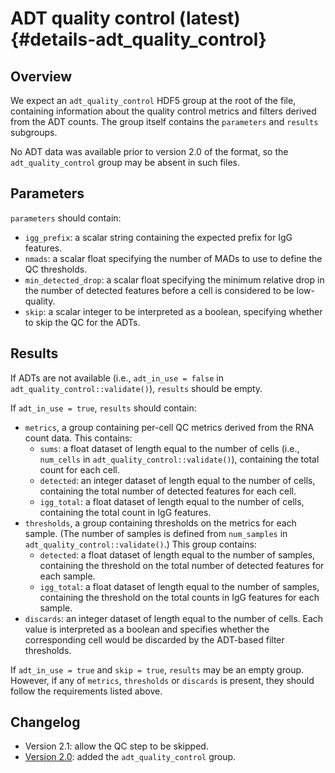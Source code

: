 # ADT quality control (latest) {#details-adt_quality_control}

## Overview

We expect an `adt_quality_control` HDF5 group at the root of the file, containing information about the quality control metrics and filters derived from the ADT counts.
The group itself contains the `parameters` and `results` subgroups.

No ADT data was available prior to version 2.0 of the format, so the `adt_quality_control` group may be absent in such files.

## Parameters

`parameters` should contain:

- `igg_prefix`: a scalar string containing the expected prefix for IgG features.
- `nmads`: a scalar float specifying the number of MADs to use to define the QC thresholds.
- `min_detected_drop`: a scalar float specifying the minimum relative drop in the number of detected features before a cell is considered to be low-quality.
- `skip`: a scalar integer to be interpreted as a boolean, specifying whether to skip the QC for the ADTs.

## Results

If ADTs are not available (i.e., `adt_in_use = false` in `adt_quality_control::validate()`), `results` should be empty.

If `adt_in_use = true`, `results` should contain:

- `metrics`, a group containing per-cell QC metrics derived from the RNA count data.
  This contains:
  - `sums`: a float dataset of length equal to the number of cells (i.e., `num_cells` in `adt_quality_control::validate()`), containing the total count for each cell.
  - `detected`:  an integer dataset of length equal to the number of cells, containing the total number of detected features for each cell.
  - `igg_total`: a float dataset of length equal to the number of cells, containing the total count in IgG features.
- `thresholds`, a group containing thresholds on the metrics for each sample.
  (The number of samples is defined from `num_samples` in `adt_quality_control::validate()`.)
  This group contains:
  - `detected`:  a float dataset of length equal to the number of samples, containing the threshold on the total number of detected features for each sample.
  - `igg_total`: a float dataset of length equal to the number of samples, containing the threshold on the total counts in IgG features for each sample.
- `discards`: an integer dataset of length equal to the number of cells.
  Each value is interpreted as a boolean and specifies whether the corresponding cell would be discarded by the ADT-based filter thresholds.

If `adt_in_use = true` and `skip = true`, `results` may be an empty group.
However, if any of `metrics`, `thresholds` or `discards` is present, they should follow the requirements listed above.

## Changelog

- Version 2.1: allow the QC step to be skipped.
- [Version 2.0](v2_0.md): added the `adt_quality_control` group.
